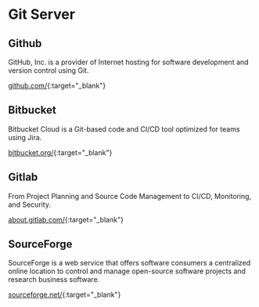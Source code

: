 # Git Server

## Github

GitHub, Inc. is a provider of Internet hosting for software development and version control using Git.

[github.com/](https://github.com/){:target="_blank"}

## Bitbucket

Bitbucket Cloud is a Git-based code and CI/CD tool optimized for teams using Jira.

[bitbucket.org/](https://bitbucket.org/){:target="_blank"}

## Gitlab

From Project Planning and Source Code Management to CI/CD, Monitoring, and Security.

[about.gitlab.com/](https://about.gitlab.com/){:target="_blank"}

## SourceForge

SourceForge is a web service that offers software consumers a centralized online location to control and manage open-source software projects and research business software.

[sourceforge.net/](https://sourceforge.net/){:target="_blank"}
